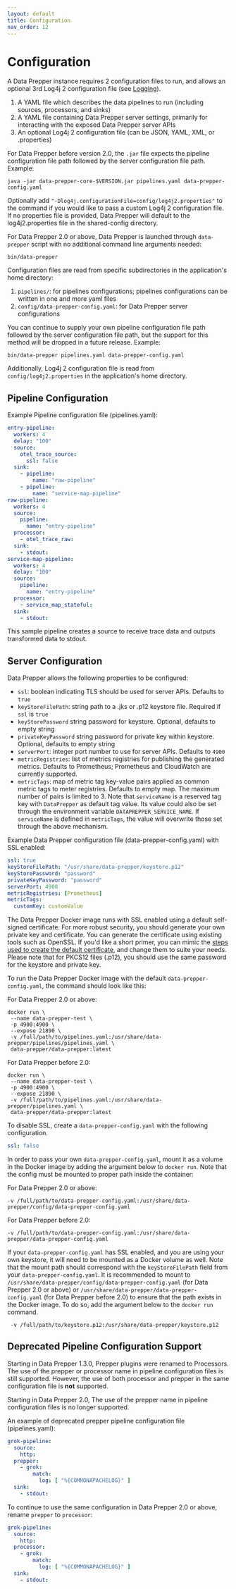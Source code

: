 ```yaml
---
layout: default
title: Configuration
nav_order: 12
---
```


# Configuration
A Data Prepper instance requires 2 configuration files to run, and allows an optional 3rd Log4j 2 configuration file (see [Logging](logs.md)).

1. A YAML file which describes the data pipelines to run (including sources, processors, and sinks)
2. A YAML file containing Data Prepper server settings, primarily for interacting with the exposed Data Prepper server APIs
3. An optional Log4j 2 configuration file (can be JSON, YAML, XML, or .properties)

For Data Prepper before version 2.0, the `.jar` file expects the pipeline configuration file path followed by the server configuration file path. Example:
```
java -jar data-prepper-core-$VERSION.jar pipelines.yaml data-prepper-config.yaml
```

Optionally add `"-Dlog4j.configurationFile=config/log4j2.properties"` to the command if you would like to pass a custom Log4j 2 configuration file. If no properties file is provided, Data Prepper will default to the log4j2.properties file in the shared-config directory.


For Data Prepper 2.0 or above, Data Prepper is launched through `data-prepper` script with no additional command line arguments needed:
```
bin/data-prepper
```

Configuration files are read from specific subdirectories in the application's home directory:
1. `pipelines/`: for pipelines configurations; pipelines configurations can be written in one and more yaml files
2. `config/data-prepper-config.yaml`: for Data Prepper server configurations

You can continue to supply your own pipeline configuration file path followed by the server configuration file path, but the support for this method will be dropped in a future release. Example:
```
bin/data-prepper pipelines.yaml data-prepper-config.yaml
```

Additionally, Log4j 2 configuration file is read from `config/log4j2.properties` in the application's home directory.

## Pipeline Configuration

Example Pipeline configuration file (pipelines.yaml):

```yaml
entry-pipeline:
  workers: 4
  delay: "100"
  source:
    otel_trace_source:
      ssl: false
  sink:
    - pipeline:
        name: "raw-pipeline"
    - pipeline:
        name: "service-map-pipeline"
raw-pipeline:
  workers: 4
  source:
    pipeline:
      name: "entry-pipeline"
  processor:
    - otel_trace_raw:
  sink:
    - stdout:
service-map-pipeline:
  workers: 4
  delay: "100"
  source:
    pipeline:
      name: "entry-pipeline"
  processor:
    - service_map_stateful:
  sink:
    - stdout:
```
This sample pipeline creates a source to receive trace data and outputs transformed data to stdout. 


## Server Configuration
Data Prepper allows the following properties to be configured:

* `ssl`: boolean indicating TLS should be used for server APIs. Defaults to `true`
* `keyStoreFilePath`: string path to a .jks or .p12 keystore file. Required if `ssl` is `true`
* `keyStorePassword` string password for keystore. Optional, defaults to empty string
* `privateKeyPassword` string password for private key within keystore. Optional, defaults to empty string
* `serverPort`: integer port number to use for server APIs. Defaults to `4900`
* `metricRegistries`: list of metrics registries for publishing the generated metrics. Defaults to Prometheus; Prometheus and CloudWatch are currently supported.
* `metricTags`: map of metric tag key-value pairs applied as common metric tags to meter registries. Defaults to empty map. The maximum number of pairs is limited to 3. Note that `serviceName` is a reserved tag key with `DataPrepper` as default tag value. Its value could also be set through the environment variable `DATAPREPPER_SERVICE_NAME`. If `serviceName` is defined in `metricTags`, the value will overwrite those set through the above mechanism.

Example Data Prepper configuration file (data-prepper-config.yaml) with SSL enabled:

```yaml
ssl: true
keyStoreFilePath: "/usr/share/data-prepper/keystore.p12"
keyStorePassword: "password"
privateKeyPassword: "password"
serverPort: 4900
metricRegistries: [Prometheus]
metricTags:
  customKey: customValue
```

The Data Prepper Docker image runs with SSL enabled using a default self-signed certificate. 
For more robust security, you should generate your own private key and certificate. 
You can generate the certificate using existing tools such as OpenSSL. 
If you'd like a short primer, you can mimic the [steps used to create the default certificate](https://github.com/opensearch-project/data-prepper/tree/main/release/docker/config/README.md), and change them to suite your needs. 
Please note that for PKCS12 files (.p12), you should use the same password for the keystore and private key.

To run the Data Prepper Docker image with the default `data-prepper-config.yaml`, the command should look like this:

For Data Prepper 2.0 or above:
```
docker run \
 --name data-prepper-test \
 -p 4900:4900 \
 --expose 21890 \
 -v /full/path/to/pipelines.yaml:/usr/share/data-prepper/pipelines/pipelines.yaml \
 data-prepper/data-prepper:latest
```

For Data Prepper before 2.0:
```
docker run \
 --name data-prepper-test \
 -p 4900:4900 \
 --expose 21890 \
 -v /full/path/to/pipelines.yaml:/usr/share/data-prepper/pipelines.yaml \
 data-prepper/data-prepper:latest
```

To disable SSL, create a `data-prepper-config.yaml` with the following configuration.

```yaml
ssl: false
```

In order to pass your own `data-prepper-config.yaml`, mount it as a volume in the Docker image by adding the argument below to `docker run`. Note that the config must be mounted to proper path inside the container:

For Data Prepper 2.0 or above:
```
-v /full/path/to/data-prepper-config.yaml:/usr/share/data-prepper/config/data-prepper-config.yaml
```

For Data Prepper before 2.0:
```
-v /full/path/to/data-prepper-config.yaml:/usr/share/data-prepper/data-prepper-config.yaml
```

If your `data-prepper-config.yaml` has SSL enabled, and you are using your own keystore, it will need to be mounted as a Docker volume as well. Note that the mount path should correspond with
the `keyStoreFilePath` field from your `data-prepper-config.yaml`. It is recommended to mount to `/usr/share/data-prepper/config/data-prepper-config.yaml` (for Data Prepper 2.0 or above) or `/usr/share/data-prepper/data-prepper-config.yaml` (for Data Prepper before 2.0) to ensure that the path exists in the Docker image.
To do so, add the argument below to the `docker run` command.

```
 -v /full/path/to/keystore.p12:/usr/share/data-prepper/keystore.p12
```

## Deprecated Pipeline Configuration Support
Starting in Data Prepper 1.3.0, Prepper plugins were renamed to Processors. The use of the prepper or processor name in pipeline configuration files is still supported. However, the use of both processor and prepper in the same configuration file is **not** supported.

Starting in Data Prepper 2.0, The use of the prepper name in pipeline configuration files is no longer supported.

An example of deprecated prepper pipeline configuration file (pipelines.yaml):
```yaml
grok-pipeline:
  source:
    http:
  prepper:
    - grok:
        match:
          log: [ "%{COMMONAPACHELOG}" ]
  sink:
    - stdout:
```
To continue to use the same configuration in Data Prepper 2.0 or above, rename `prepper` to `processor`:
```yaml
grok-pipeline:
  source:
    http:
  processor:
    - grok:
        match:
          log: [ "%{COMMONAPACHELOG}" ]
  sink:
    - stdout:
```
